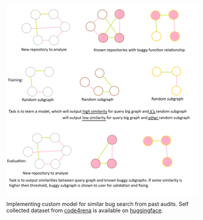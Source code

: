![alt text](https://github.com/YouOnlyLive1ce/bug_search/blob/main/BugSearch.png?raw=true)

Implementing custom model for similar bug search from past audits. Self collected dataset from [code4rena](https://code4rena.com/audits) is available on [huggingface](link).
